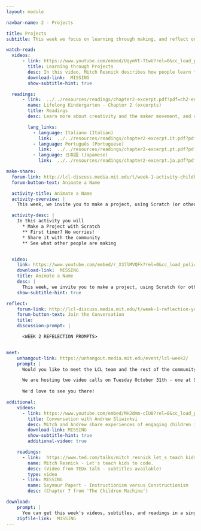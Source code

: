 ```yaml
---
layout: module

navbar-name: 2 - Projects

title: Projects
subtitle: This week we focus on learning through making, and reflect on the creative process through the Creative Learning Spiral. We also introduce coding as fluency and self expression, and we start making projects with Scratch.

watch-read:
  videos:
      - link: https://www.youtube.com/embed/UqymVt-TtwU?rel=0&cc_load_policy=1
        title: Learning through Projects
        desc: In this video, Mitch Resnick describes how people learn through making projects, and introduces the Creative Learning Spiral as a tool to reflect about the creative process.
        download-link:  MISSING
        show-subtitle-hint: true

  readings:
      - link:  ../../resources/readings/chapter2-excerpt.pdf?pdf=ch2-en
        name: Lifelong Kindergarten - Chapter 2 (excerpts)
        title: Readings
        desc: Learn more about creativity and the maker movement, and coding as a form of fluency and expression.

        lang_links:
          - language: Italiano (Italian)
            link:  ../../resources/readings/chapter2-excerpt.it.pdf?pdf=ch2-it
          - language: Português (Portuguese)
            link:  ../../resources/readings/chapter2-excerpt.pt.pdf?pdf=ch2-pt
          - language: 日本語 (Japanese)
            link:  ../../resources/readings/chapter2-excerpt.ja.pdf?pdf=ch2-ja

make-share:
  forum-link: http://lcl-discuss.media.mit.edu/t/week-1-activity-childhood-objects/22
  forum-button-text: Animate a Name

  activity-title: Animate a Name
  activity-overview: |
    This week, we invite you to make a project, using Scratch (or other materials) to create an animation of your name. In this video, Yumiko and Dhwani show you examples and explain a little bit more.

  activity-desc: |
    In this activity you will
      * Make a Project with Scratch
      ** First timer? No worries!
      * Share it with the community
      ** See what other people are making


  video:
    link: https://www.youtube.com/embed/r_X37lMVQFk?rel=0&cc_load_policy=1
    download-link:  MISSING
    title: Animate a Name
    desc: |
      This week, we invite you to make a project, using Scratch (or other materials) to create an animation of your name. In this video, Yumiko and Dhwani show you examples and explain a little bit more.
    show-subtitle-hint: true

reflect:
    forum-link: http://lcl-discuss.media.mit.edu/t/week-1-reflection-your-favorite-p/56
    forum-button-text: Join the Conversation
    title:
    discussion-prompt: |

      <WEEK 2 REFELECTION PROMPTS>


meet:
    unhangout-link: https://unhangout.media.mit.edu/event/lcl-week2/
    prompt: |
      Would you like to meet the LCL team and the rest of the community?

      We are hosting two video calls on Tuesday October 31th - one at 9am EST and another one at 5pm EST.
      
      We'd love to see you there!

additional:
    videos:
      - link: https://www.youtube.com/embed/MHJdmm-cIU0?rel=0&cc_load_policy=1
        title: Conversation with Andrew Sliwinksi
        desc: Mitch and Andrew share experiences of engaging children in learning through projects, and highlight analogies in the creative process with physical and digital materials.
        download-link: MISSING
        show-subtitle-hint: true
        additional-video: true

    readings:
      - link:  https://www.ted.com/talks/mitch_resnick_let_s_teach_kids_to_code
        name: Mitch Resnick - Let's teach kids to code.
        desc: (Video from TEDx talk - subtitles available)
        type: video
      - link: MISSING
        name: Seymour Papert - Instructionism versus Constructionism
        desc: (Chapter 7 from 'The Children Machine')

download:
    prompt: |
      You can get this week's videos, subtitles, and readings in a single zip file for offline use.
    zipfile-link:  MISSING
---
```

